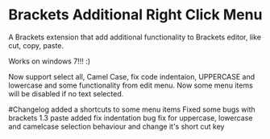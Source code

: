 Brackets Additional Right Click Menu
================

A Brackets extension that add additional functionality to Brackets editor, like cut, copy, paste.

Works on windows 7!!! :)

Now support select all, Camel Case, fix code indentaion, UPPERCASE and lowercase and some functionality from edit menu. Now some menu items will be disabled if no text selected.

#Changelog
added a shortcuts to some menu items
Fixed some bugs with brackets 1.3 paste
added fix indentation
bug fix for uppercase, lowercase and camelcase selection behaviour and change it's short cut key